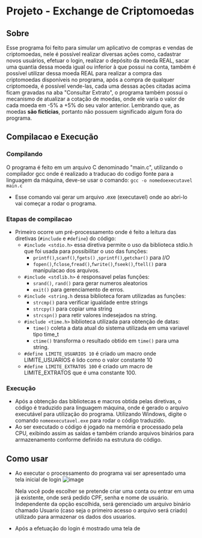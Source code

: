 # Projeto - Exchange de Criptomoedas
## Sobre
  Esse programa foi feito para simular um aplicativo de compras e vendas de criptomoedas, nele é possível realizar diversas ações como, cadastrar
  novos usuários, efetuar o login, realizar o depósito da moeda REAL, sacar uma quantia dessa moeda igual ou inferior à que possui na 
  conta, também é possível utilizar dessa moeda REAL para realizar a compra das criptomoedas disponíveis no programa, após a compra de 
  qualquer criptomoeda, é possível vende-las, cada uma dessas ações citadas acima ficam gravadas na aba "Consultar Extrato", o programa também
  possui o mecanismo de atualizar a cotação de moedas, onde ele varia o valor de cada moeda em -5% a +5% do seu valor anterior. Lembrando que,
  as moedas **são fictícias**, portanto não possuem significado algum fora do programa.

## Compilacao e Execução
### Compilando
  O programa é feito em um arquivo C denominado "main.c", utilizando o compilador gcc onde é realizado a traducao do codigo fonte para a linguagem da máquina, deve-se usar o comando:
                                      ```
                                        gcc -o nomedoexecutavel main.c
                                      ```
 - Esse comando vai gerar um arquivo .exe (executavel) onde ao abri-lo vai começar a rodar o programa.
 ### Etapas de compilacao
 - Primeiro ocorre um pré-processamento onde é feito a leitura das diretivas (```#include``` e ```#define```) do código:
   -  ```#include <stdio.h>``` essa diretiva permite o uso da biblioteca stdio.h que foi usada para possibilitar o uso das funções:
       -   ```printf()```,```scanf()```,```fgets()``` ,```sprintf()```,```getchar()``` para *I/O*
       -   ```fopen()```,```fclose```,```fread()```,```fwrite()```,```fseek()```,```ftell()``` para manipulacao dos arquivos.
   - ```#include <stdlib.h>``` é responsavel pelas funções:
       - ```srand()```, ```rand()``` para gerar numeros aleatorios
       - ```exit()``` para gerenciamento de erros.
   - ```#include <string.h``` dessa biblioteca foram utilizadas as funções:
       - ```strcmp()``` para verificar igualdade entre strings
       - ```strcpy()``` para copiar uma string
       - ```strcspn()``` para retir valores indesejados na string.
   - ```#include <time.h>``` biblioteca utilizada para obtenção de datas:
       - ```time()``` coleta a data atual do sistema utilizada em uma variavel tipo time_t
       - ```ctime()``` transforma o resultado obtido em ```time()``` para uma string.
   - ```#define LIMITE_USUARIOS 10``` é criado um macro onde LIMITE_USUARIOS é lido como o valor constante 10
   - ```#define LIMITE_EXTRATOS 100``` é criado um macro de LIMITE_EXTRATOS que é uma constante 100.

### Execução
  - Após a obtenção das bibliotecas e macros obtida pelas diretivas, o código é traduzido para linguagem máquina, onde é gerado o arquivo executável para utilização do programa. Utilizando Windows, digite o comando ```nomeexecutavel.exe``` para rodar o código traduzido.
  - Ao ser executado o código é jogado na memória e processado pela CPU, exibindo assim as saídas e também criando arquivos binários para armazenamento conforme definido na estrutura do código.

## Como usar
  - Ao executar o processamento do programa vai ser apresentado uma tela inicial de login
    ![image](https://github.com/user-attachments/assets/d3241457-1700-4d16-bec4-f082bb0427db)
    
    Nela você pode escolher se pretende criar uma conta ou entrar em uma já existente, onde será pedido CPF, senha e nome de usuário.
  Independente da opção escolhida, será gerenciado um arquivo binário chamado Usuario (caso seja o primeiro acesso o arquivo será criado) utilizado para armazenar os dados dos usuarios.
  - Após a efetuação do login é mostrado uma tela de
  
    

     
  
   
